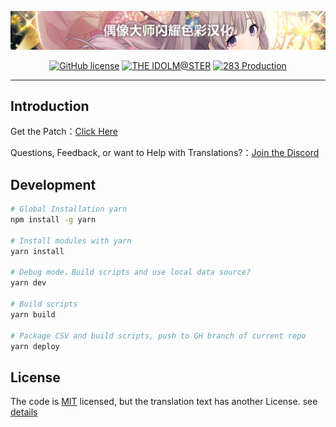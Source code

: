 <a href="https://github.com/snowyivu/ShinyColors/raw/gh-pages/ShinyColors.user.js"><img src="data/image/banner.jpg" alt="Check for updates"></a>
<p align="center">
<a href="https://github.com/snowyivu/ShinyColors/blob/master/LICENSE"><img alt="GitHub license" src="https://img.shields.io/github/license/snowyivu/ShinyColors.svg"></a>
<a href="https://idolmaster.jp/"><img alt="THE IDOLM@STER" src="https://img.shields.io/badge/IDOL-M%40STER-ff779c.svg"></a>
<a href="https://shinycolors.enza.fun/"><img alt="283 Production" src="https://img.shields.io/badge/283-Production-9a77ff.svg"></a>
</p>

---
## Introduction
Get the Patch：[Click Here](https://github.com/snowyivu/ShinyColors/blob/master/src/README.md)

Questions, Feedback, or want to Help with Translations?：[Join the Discord](https://discord.gg/xuFcKzW)

## Development

```bash
# Global Installation yarn
npm install -g yarn

# Install modules with yarn 
yarn install

# Debug mode，Build scripts and use local data source?
yarn dev

# Build scripts
yarn build

# Package CSV and build scripts, push to GH branch of current repo
yarn deploy
```

## License
The code is [MIT](https://github.com/snowyivu/ShinyColors/blob/master/LICENSE) licensed,
but the translation text has another License. see [details](https://github.com/snowyivu/ShinyColors/tree/master/data)

